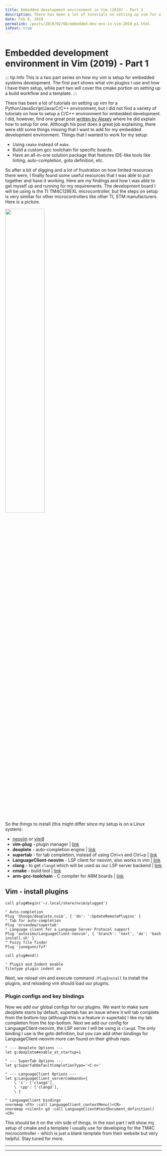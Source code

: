 ```yaml
---
title: Embedded development environment in Vim (2019) - Part 1
description: There has been a lot of tutorials on setting up vim for a Python/JavaScript/Java/C/C++ environment, but I did not find a variety of tutorials on how to setup a C/C++ environment for embedded development.
date: Feb 8, 2019
permalink: /posts/2019/02/08/embedded-dev-env-in-vim-2019-p1.html
isPost: true
---
```


# Embedded development environment in Vim (2019) - Part 1
::: tip Info
This is a two part series on how my vim is setup for embedded systems development. The first part shows what vim plugins I use and how I have them setup, while part two will cover the cmake portion on setting up a build workflow and a template.
:::

There has been a lot of tutorials on setting up vim for a Python/JavaScript/Java/C/C++ environment, but I did not find a variety of tutorials on how to setup a C/C++ environment for embedded development. I did, however, find one great post [written by Alexey][ref-1] where he did explain how to setup for one. Although his post does a great job explaining, there were still some things missing that I want to add for my embedded development environment. Things that I wanted to work for my setup:

+ Using `cmake` instead of `make`.
+ Build a custom gcc toolchain for specific boards.
+ Have an all-in-one solution package that features IDE-like tools like linting, auto-completion, goto definition, etc.

So after a bit of digging and a lot of frustration on how limited resources there were, I finally found some useful resources that I was able to put together and have it working. Here are my findings and how I was able to get myself up and running for my requirements. The development board I will be using is the TI TM4C129EXL microcontroller, but the steps on setup is very similiar for other microcontrollers like other TI, STM manufacturers. Here is a picture.

<img width="50%" src="http://image.itmedia.co.jp/edn/articles/1509/27/ts150925_TI01.jpg"/>

So the things to install (this might differ since my setup is on a Linux system):

+ [neovim][neovim-link] or [vim8][vim-link]
+ __vim-plug__ - plugin manager | [link][vim-plug-link]
+ __deoplete__ - auto-completion engine | [link][deoplete-link]
+ __supertab__ - for tab completion, instead of using Ctrl+n and Ctrl+p | [link][supertab-link]
+ __LanguageClient-neovim__ - LSP client for neovim, also works in vim | [link][langclient-link]
+ __clang__ - to get `clangd` which will be used as our LSP server backend | [link][clang-link]
+ __cmake__ - build tool | [link][cmake-link]
+ __arm-gcc-toolchain__ - C compiler for ARM boards | [link][arm-gcc-link]

## Vim - install plugins
```vim
call plug#begin('~/.local/share/nvim/plugged')

" Auto-completion
Plug 'Shougo/deoplete.nvim', { 'do': ':UpdateRemotePlugins' }
" Tab for auto-completion
Plug 'ervandew/supertab'
" Language client for a Language Server Protocol support
Plug 'autozimu/LanguageClient-neovim', { 'branch': 'next', 'do': 'bash install.sh' }
" Fuzzy file finder
Plug 'junegunn/fzf'

call plug#end()

" Plugin and Indent enable
filetype plugin indent on
```

Next, we reload vim and execute command `:PlugInstall` to install the plugins, and reloading vim should load our plugins.

### Plugin configs and key bindings
Now we add our global configs for our plugins. We want to make sure deoplete starts by default, supertab has an issue where it will tab complete from the bottom-top (although this is a feature in supertab) I like my tab completion from the top-bottom. Next we add our config for LanguageClient-neovim, the LSP server I will be using is `clangd`. The only binding I use is the goto definition, but you can add other bindings for LanguageClient-neovim more can found on their github repo.

```vim
" --- Deoplete Options ---
let g:deoplete#enable_at_startup=1

" --- SuperTab Options --- 
let g:SuperTabDefaultCompletionType='<C-n>'

" --- LanguageClient Options --- 
let g:LanguageClient_serverCommands={
	\ 'c': ['clangd'],
	\ 'cpp': ['clangd'],
	\ }

" LanguageClient bindings
nnoremap <F5> :call LanguageClient_contextMenu()<CR>
nnoremap <silent> gd :call LanguageClient#textDocument_definition()<CR>
```

This should be it on the vim side of things. In the next part I will show my setup of cmake and a template I usually use for developing for the TM4C microcontroller - which is just a blank template from their website but very helpful. Stay tuned for more.

[ref-1]: http://www.alexeyshmalko.com/2014/using-vim-as-c-cpp-ide/
[neovim-link]: https://neovim.io/
[vim-link]: https://www.vim.org/
[vim-plug-link]: https://github.com/junegunn/vim-plug
[langclient-link]: https://github.com/autozimu/LanguageClient-neovim
[cmake-link]: https://cmake.org/
[arm-gcc-link]: https://developer.arm.com/open-source/gnu-toolchain/gnu-rm/downloads
[deoplete-link]: https://github.com/Shougo/deoplete.nvim
[supertab-link]: https://github.com/ervandew/supertab
[clang-link]: https://clang.llvm.org/

---
<QuickAbout/>

---
<Footer/>
